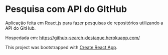 # Pesquisa com API do GItHub

Aplicação feita em React.js para fazer pesquisas de repositórios utilizando a API do GitHub.

Hospedada em: https://github-search-destaque.herokuapp.com/

This project was bootstrapped with [Create React App](https://github.com/facebook/create-react-app).
